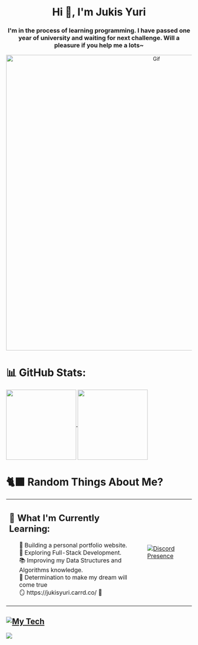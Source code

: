<h1 align="center">Hi 👋, I'm Jukis Yuri</h1>
<h3 align="center">I'm in the process of learning programming. I have passed one year of university and waiting for next challenge. Will a pleasure if you help me a lots~</h3>

<div align="center">
    <img src="https://64.media.tumblr.com/8246f67504ac840581fe5a272da6f371/c08a36a8273291a8-50/s1280x1920/ace336d4ff76ea6a846a9ba95e19bf196a585ec8.gif" alt="Gif" 
    width = 800
    height = auto />
</div>

# 📊 GitHub Stats:
<a href="https://github.com/anuraghazra/github-readme-stats">
  <img height=190 align="center" src="https://github-readme-stats.vercel.app/api?username=JukisYuri&theme=discord_old_blurple&show_icons=true&ring_color=12f424&custom_title=Jukis%20Yuri's%20Github%20Journey%20And%20Future?&timestamp=2" />
</a>
<a href="https://github.com/anuraghazra/convoychat">
  <img height=190 align="center" src="https://github-readme-stats.vercel.app/api/top-langs?username=JukisYuri&layout=compact&langs_count=8&card_width=320&theme=discord_old_blurple&timestamp=9" />
</a>

# 🐈‍⬛ Random Things About Me?
<table align="center">
    <tr>
        <!-- Cột 1: Giới thiệu -->
        <td style="vertical-align: top;">
            <h2>🌱 What I'm Currently Learning:</h3>
            <ul style="list-style-type:none; text-align: left;">
                <li>🔭 Building a personal portfolio website.</li>
                <li>🌟 Exploring Full-Stack Development.</li>
                <li>📚 Improving my Data Structures and Algorithms knowledge.</li>
                <li>🌷 Determination to make my dream will come true</li>
                <li>🪞 https://jukisyuri.carrd.co/ 🪷</li>
            </ul>
        </td>
        <!-- Cột 2: Discord Presence -->
        <td>
            <a href="https://discord.com/users/607183227911667746">
                <img src="https://lanyard.cnrad.dev/api/607183227911667746" alt="Discord Presence">
            </a>
        </td>
    </tr>
</table>

[![My Tech](https://skillicons.dev/icons?i=java,html,css,js,discordjs,figma,ts,svelte)](https://skillicons.dev)
---
[![](https://visitcount.itsvg.in/api?id=JukisYuri&icon=0&color=0)](https://visitcount.itsvg.in)
<!-- Proudly created with GPRM ( https://gprm.itsvg.in ) -->
